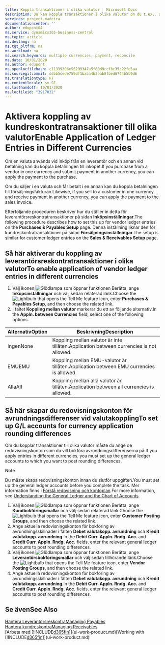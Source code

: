 ```yaml
---
title: Koppla transaktioner i olika valutor | Microsoft Docs
description: Du kan koppla transaktioner i olika valutor om du t.ex.. säljer i en valuta och får betalningen i en annan valuta.
services: project-madeira
documentationcenter: ''
author: edupont04
ms.service: dynamics365-business-central
ms.topic: article
ms.devlang: na
ms.tgt_pltfrm: na
ms.workload: na
ms.search.keywords: multiple currencies, payment, reconcile
ms.date: 10/01/2020
ms.author: edupont
ms.openlocfilehash: c11939306e56299347a5f80d9ccfbc35c22fe5aa
ms.sourcegitcommit: ddbb5cede750df1baba4b3eab8fbed6744b5b9d6
ms.translationtype: HT
ms.contentlocale: sv-SE
ms.lasthandoff: 10/01/2020
ms.locfileid: "3917032"
---
```

# <a name="enable-application-of-ledger-entries-in-different-currencies"></a><span data-ttu-id="7e295-103">Aktivera koppling av kundreskontratransaktioner till olika valutor</span><span class="sxs-lookup"><span data-stu-id="7e295-103">Enable Application of Ledger Entries in Different Currencies</span></span>
<span data-ttu-id="7e295-104">Om en valuta används vid inköp från en leverantör och en annan vid betalning kan du koppla betalningen till inköpet.</span><span class="sxs-lookup"><span data-stu-id="7e295-104">If you purchase from a vendor in one currency and submit payment in another currency, you can apply the payment to the purchase.</span></span>

<span data-ttu-id="7e295-105">Om du säljer i en valuta och får betalt i en annan kan du koppla betalningen till försäljningsfakturan.</span><span class="sxs-lookup"><span data-stu-id="7e295-105">Likewise, if you sell to a customer in one currency and receive payment in another currency, you can apply the payment to the sales invoice.</span></span>

<span data-ttu-id="7e295-106">Efterföljande proceduren beskriver hur du ställer in detta för leverantörsreskontratransaktioner på sidan **Inköpsinställningar**.</span><span class="sxs-lookup"><span data-stu-id="7e295-106">The following procedure describes how to set this up for vendor ledger entries on the **Purchases & Payables Setup** page.</span></span> <span data-ttu-id="7e295-107">Denna inställning liknar den för kundreskontratransaktioner på sidan **Försäljningsinställningar**.</span><span class="sxs-lookup"><span data-stu-id="7e295-107">The setup is similar for customer ledger entries on the **Sales & Receivables Setup** page.</span></span>

## <a name="to-enable-application-of-vendor-ledger-entries-in-different-currencies"></a><span data-ttu-id="7e295-108">Så här aktiverar du koppling av leverantörsreskontratransaktioner i olika valutor</span><span class="sxs-lookup"><span data-stu-id="7e295-108">To enable application of vendor ledger entries in different currencies</span></span>
1. <span data-ttu-id="7e295-109">Välj ikonen ![Glödlampa som öppnar funktionen Berätta](media/ui-search/search_small.png "Berätta vad du vill göra"), ange **Inköpsinställningar** och välj sedan relaterad länk.</span><span class="sxs-lookup"><span data-stu-id="7e295-109">Choose the ![Lightbulb that opens the Tell Me feature](media/ui-search/search_small.png "Tell me what you want to do") icon, enter **Purchases & Payables Setup**, and then choose the related link.</span></span>
2. <span data-ttu-id="7e295-110">I fältet **Koppling mellan valutor** markerar du ett av följande alternativ.</span><span class="sxs-lookup"><span data-stu-id="7e295-110">In the **Appln. between Currencies** field, select one of the following options.</span></span>

| <span data-ttu-id="7e295-111">Alternativ</span><span class="sxs-lookup"><span data-stu-id="7e295-111">Option</span></span> | <span data-ttu-id="7e295-112">Beskrivning</span><span class="sxs-lookup"><span data-stu-id="7e295-112">Description</span></span> |
| --- | --- |
| <span data-ttu-id="7e295-113">Ingen</span><span class="sxs-lookup"><span data-stu-id="7e295-113">None</span></span> |<span data-ttu-id="7e295-114">Koppling mellan valutor är inte tillåten.</span><span class="sxs-lookup"><span data-stu-id="7e295-114">Application between currencies is not allowed.</span></span> |
| <span data-ttu-id="7e295-115">EMU</span><span class="sxs-lookup"><span data-stu-id="7e295-115">EMU</span></span> |<span data-ttu-id="7e295-116">Koppling mellan EMU-valutor är tillåten.</span><span class="sxs-lookup"><span data-stu-id="7e295-116">Application between EMU currencies is allowed.</span></span> |
| <span data-ttu-id="7e295-117">Alla</span><span class="sxs-lookup"><span data-stu-id="7e295-117">All</span></span> |<span data-ttu-id="7e295-118">Koppling mellan alla valutor är tillåten.</span><span class="sxs-lookup"><span data-stu-id="7e295-118">Application between all currencies is allowed.</span></span> |

## <a name="to-set-up-gl-accounts-for-currency-application-rounding-differences"></a><span data-ttu-id="7e295-119">Så här skapar du redovisningskonton för avrundningsdifferenser vid valutakoppling</span><span class="sxs-lookup"><span data-stu-id="7e295-119">To set up G/L accounts for currency application rounding differences</span></span>  
<span data-ttu-id="7e295-120">Om du kopplar transaktioner till olika valutor måste du ange de redovisningskonton som du vill bokföra avrundningsdifferenserna på.</span><span class="sxs-lookup"><span data-stu-id="7e295-120">If you apply entries in different currencies, you must set up the general ledger accounts to which you want to post rounding differences.</span></span>  

> [!NOTE]  
>  <span data-ttu-id="7e295-121">Du måste skapa redovisningskonton innan du slutför uppgiften.</span><span class="sxs-lookup"><span data-stu-id="7e295-121">You must set up the general ledger accounts before you complete the task.</span></span> <span data-ttu-id="7e295-122">Mer information finns i [Förstå redovisning och kontoplan](finance-general-ledger.md).</span><span class="sxs-lookup"><span data-stu-id="7e295-122">For more information, see [Understanding the General Ledger and the Chart of Accounts](finance-general-ledger.md).</span></span>

1. <span data-ttu-id="7e295-123">Välj ikonen ![Glödlampa som öppnar funktionen Berätta](media/ui-search/search_small.png "Berätta vad du vill göra"), ange **Kundbokföringsmallar** och välj sedan relaterad länk.</span><span class="sxs-lookup"><span data-stu-id="7e295-123">Choose the ![Lightbulb that opens the Tell Me feature](media/ui-search/search_small.png "Tell me what you want to do") icon, enter **Customer Posting Groups**, and then choose the related link.</span></span>  
2. <span data-ttu-id="7e295-124">Ange aktuella redovisningskonton för bokföring av avrundningsskillnader i fälten **Debet valutakopp. avrundning** och **Kredit valutakopp. avrundning**.</span><span class="sxs-lookup"><span data-stu-id="7e295-124">In the **Debit Curr. Appln. Rndg. Acc.** and **Credit Curr. Appln. Rndg. Acc.** fields, enter the relevant general ledger accounts to post rounding differences.</span></span>  
3. <span data-ttu-id="7e295-125">Välj ikonen ![Glödlampa som öppnar funktionen Berätta](media/ui-search/search_small.png "Berätta vad du vill göra"), ange **Leverantörsbokföringsmallar** och välj sedan tillhörande länk.</span><span class="sxs-lookup"><span data-stu-id="7e295-125">Choose the ![Lightbulb that opens the Tell Me feature](media/ui-search/search_small.png "Tell me what you want to do") icon, enter **Vendor Posting Groups**, and then choose the related link.</span></span>  
4. <span data-ttu-id="7e295-126">Ange aktuella redovisningskonton för bokföring av avrundningsskillnader i fälten **Debet valutakopp. avrundning** och **Kredit valutakopp. avrundning**.</span><span class="sxs-lookup"><span data-stu-id="7e295-126">In the **Debit Curr. Appln. Rndg. Acc.** and **Credit Curr. Appln. Rndg. Acc.** fields, enter the relevant general ledger accounts to post rounding differences.</span></span>  

## <a name="see-also"></a><span data-ttu-id="7e295-127">Se även</span><span class="sxs-lookup"><span data-stu-id="7e295-127">See Also</span></span>
[<span data-ttu-id="7e295-128">Hantera Leverantörsreskontra</span><span class="sxs-lookup"><span data-stu-id="7e295-128">Managing Payables</span></span>](payables-manage-payables.md)  
[<span data-ttu-id="7e295-129">Hantera kundreskontra</span><span class="sxs-lookup"><span data-stu-id="7e295-129">Managing Receivables</span></span>](receivables-manage-receivables.md)  
<span data-ttu-id="7e295-130">[Arbeta med [!INCLUDE[d365fin](includes/d365fin_md.md)]](ui-work-product.md)</span><span class="sxs-lookup"><span data-stu-id="7e295-130">[Working with [!INCLUDE[d365fin](includes/d365fin_md.md)]](ui-work-product.md)</span></span>
